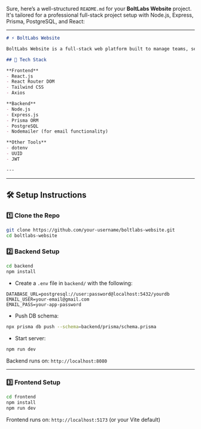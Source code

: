 Sure, here’s a well-structured `README.md` for your **BoltLabs Website** project. It's tailored for a professional full-stack project setup with Node.js, Express, Prisma, PostgreSQL, and React:

---

```md
# ⚡ BoltLabs Website

BoltLabs Website is a full-stack web platform built to manage teams, services, client onboarding, and member requests. Designed with scalability and clarity in mind, this project enables both users and admins to interact through a streamlined dashboard and efficient backend APIs.

## 🔧 Tech Stack

**Frontend**
- React.js
- React Router DOM
- Tailwind CSS
- Axios

**Backend**
- Node.js
- Express.js
- Prisma ORM
- PostgreSQL
- Nodemailer (for email functionality)

**Other Tools**
- dotenv
- UUID
- JWT 

---

````

---

## 🛠 Setup Instructions

### 1️⃣ Clone the Repo

```bash
git clone https://github.com/your-username/boltlabs-website.git
cd boltlabs-website
````

### 2️⃣ Backend Setup

```bash
cd backend
npm install
```

* Create a `.env` file in `backend/` with the following:

```env
DATABASE_URL=postgresql://user:password@localhost:5432/yourdb
EMAIL_USER=your-email@gmail.com
EMAIL_PASS=your-app-password
```

* Push DB schema:

```bash
npx prisma db push --schema=backend/prisma/schema.prisma
```

* Start server:

```bash
npm run dev
```

Backend runs on: `http://localhost:8080`

---

### 3️⃣ Frontend Setup

```bash
cd frontend
npm install
npm run dev
```

Frontend runs on: `http://localhost:5173` (or your Vite default)

